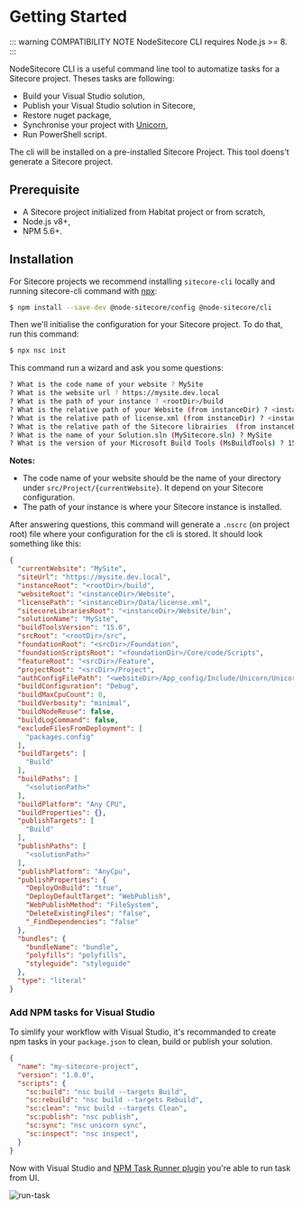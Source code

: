 # Getting Started

::: warning COMPATIBILITY NOTE
NodeSitecore CLI requires Node.js >= 8.
:::

NodeSitecore CLI is a useful command line tool to automatize tasks for a Sitecore project. Theses tasks are following:

- Build your Visual Studio solution,
- Publish your Visual Studio solution in Sitecore,
- Restore nuget package,
- Synchronise your project with [Unicorn](),
- Run PowerShell script.

The cli will be installed on a pre-installed Sitecore Project. This tool doens't generate a Sitecore project.

## Prerequisite

- A Sitecore project initialized from Habitat project or from scratch,
- Node.js v8+,
- NPM 5.6+.

## Installation

For Sitecore projects we recommend installing `sitecore-cli` locally and
running sitecore-cli command with [npx](https://www.npmjs.com/package/npx):

```bash
$ npm install --save-dev @node-sitecore/config @node-sitecore/cli
```


Then we'll initialise the configuration for your Sitecore project. To do that,
run this command:

```bash
$ npx nsc init
```

This command run a wizard and ask you some questions:

```bash
? What is the code name of your website ? MySite
? What is the website url ? https://mysite.dev.local
? What is the path of your instance ? <rootDir>/build
? What is the relative path of your Website (from instanceDir) ? <instanceDir>/Website
? What is the relative path of license.xml (from instanceDir) ? <instanceDir>/Data/license.xml
? What is the relative path of the Sitecore librairies  (from instanceDir) ? <instanceDir>/Website/bin
? What is the name of your Solution.sln (MySitecore.sln) ? MySite
? What is the version of your Microsoft Build Tools (MsBuildTools) ? 15.0
```

**Notes:**

- The code name of your website should be the name of your directory under `src/Project/{currentWebsite}`. It depend on your Sitecore configuration.
- The path of your instance is where your Sitecore instance is installed.

After answering questions, this command will generate a `.nscrc` (on project root) file where your configuration for the cli is stored.
It should look something like this:

```json
{
  "currentWebsite": "MySite",
  "siteUrl": "https://mysite.dev.local",
  "instanceRoot": "<rootDir>/build",
  "websiteRoot": "<instanceDir>/Website",
  "licensePath": "<instanceDir>/Data/license.xml",
  "sitecoreLibrariesRoot": "<instanceDir>/Website/bin",
  "solutionName": "MySite",
  "buildToolsVersion": "15.0",
  "srcRoot": "<rootDir>/src",
  "foundationRoot": "<srcDir>/Foundation",
  "foundationScriptsRoot": "<foundationDir>/Core/code/Scripts",
  "featureRoot": "<srcDir>/Feature",
  "projectRoot": "<srcDir>/Project",
  "authConfigFilePath": "<websiteDir>/App_config/Include/Unicorn/Unicorn.UI.config",
  "buildConfiguration": "Debug",
  "buildMaxCpuCount": 0,
  "buildVerbosity": "minimal",
  "buildNodeReuse": false,
  "buildLogCommand": false,
  "excludeFilesFromDeployment": [
    "packages.config"
  ],
  "buildTargets": [
    "Build"
  ],
  "buildPaths": [
    "<solutionPath>"
  ],
  "buildPlatform": "Any CPU",
  "buildProperties": {},
  "publishTargets": [
    "Build"
  ],
  "publishPaths": [
    "<solutionPath>"
  ],
  "publishPlatform": "AnyCpu",
  "publishProperties": {
    "DeployOnBuild": "true",
    "DeployDefaultTarget": "WebPublish",
    "WebPublishMethod": "FileSystem",
    "DeleteExistingFiles": "false",
    "_FindDependencies": "false"
  },
  "bundles": {
    "bundleName": "bundle",
    "polyfills": "polyfills",
    "styleguide": "styleguide"
  },
  "type": "literal"
}
```

### Add NPM tasks for Visual Studio<Bagde text="recommanded" />

To simlify your workflow with Visual Studio, it's recommanded to create npm tasks in your `package.json` to clean, build or publish your solution.

```json
{
  "name": "my-sitecore-project",
  "version": "1.0.0",
  "scripts": {
    "sc:build": "nsc build --targets Build",
    "sc:rebuild": "nsc build --targets Rebuild",
    "sc:clean": "nsc build --targets Clean",
    "sc:publish": "nsc publish",
    "sc:sync": "nsc unicorn sync",
    "sc:inspect": "nsc inspect",
  }
}
```

Now with Visual Studio and [NPM Task Runner plugin](https://marketplace.visualstudio.com/items?itemName=MadsKristensen.NPMTaskRunner)
you're able to run task from UI.

![run-task](https://github.com/madskristensen/NpmTaskRunner/raw/master/art/verbose-output.png)